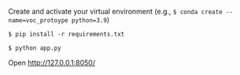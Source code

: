 Create and activate your virtual environment (e.g., `$ conda create --name=voc_protoype python=3.9`)

`$ pip install -r requirements.txt`

`$ python app.py`

Open http://127.0.0.1:8050/
